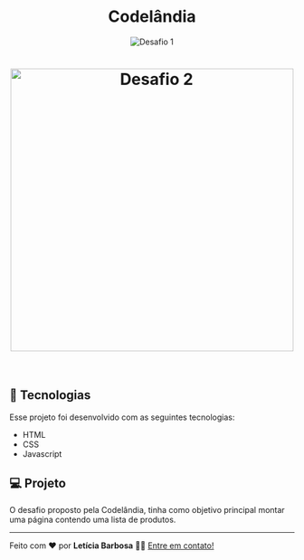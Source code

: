 <h1 align="center">
  Codelândia
</h1>

<p align="center">
  <img src="https://img.shields.io/static/v1?label=Desafio&message=02&color=8257E5&labelColor=000000" alt="Desafio 1" />
</p>

<h1 align="center">
    <img style="width: 500px;" alt="Desafio 2" src="images/Home.PNG"/>
</h1>

<br>

## 🧪 Tecnologias

Esse projeto foi desenvolvido com as seguintes tecnologias:

- HTML
- CSS
- Javascript

## 💻 Projeto
O desafio proposto pela Codelândia, tinha como objetivo principal montar uma página contendo uma lista de produtos.

---

Feito com ❤️ por <strong>Letícia Barbosa</strong> 👋🏽 [Entre em contato!](https://www.linkedin.com/in/let%C3%ADcia-barbosa-58a782193/)
